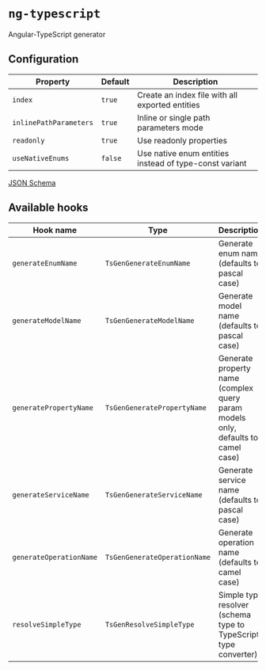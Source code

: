 # `ng-typescript`

Angular-TypeScript generator

## Configuration

| Property                | Default | Description                                                 |
|-------------------------|---------|-------------------------------------------------------------|
| `index`                 | `true`  | Create an index file with all exported entities             |
| `inlinePathParameters`  | `true`  | Inline or single path parameters mode                       |
| `readonly`              | `true`  | Use readonly properties                                     |
| `useNativeEnums`        | `false` | Use native enum entities instead of type-const variant      |

[JSON Schema](assets/ng-typescript-config-schema.json)

## Available hooks

| Hook name               | Type                         | Description                                                                      |
|-------------------------|------------------------------|----------------------------------------------------------------------------------|
| `generateEnumName`      | `TsGenGenerateEnumName`      | Generate enum name (defaults to pascal case)                                     |
| `generateModelName`     | `TsGenGenerateModelName`     | Generate model name (defaults to pascal case)                                    |
| `generatePropertyName`  | `TsGenGeneratePropertyName`  | Generate property name (complex query param models only, defaults to camel case) |
| `generateServiceName`   | `TsGenGenerateServiceName`   | Generate service name (defaults to pascal case)                                  |
| `generateOperationName` | `TsGenGenerateOperationName` | Generate operation name (defaults to camel case)                                 |
| `resolveSimpleType`     | `TsGenResolveSimpleType`     | Simple type resolver (schema type to TypeScript type converter)                  |

